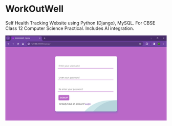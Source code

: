 # WorkOutWell
Self Health Tracking Website using Python (Django), MySQL. For CBSE Class 12 Computer Science Practical. Includes AI integration.

![ss](webistedemo.png)